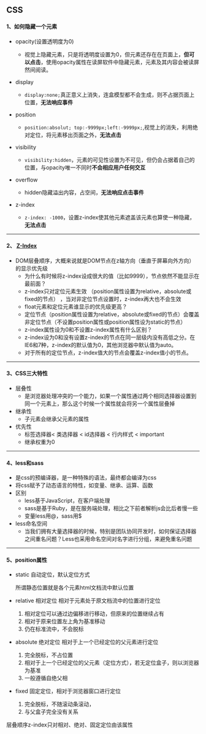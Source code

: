 ## CSS

#### 1、如何隐藏一个元素

- opacity(设置透明度为0)
  - 视觉上隐藏元素，只是将透明度设置为0，但元素还存在在页面上，**但可以点击**，使用opacity属性在读屏软件中隐藏元素，元素及其内容会被读屏然间阅读。
- display
  - ``display:none;``真正意义上消失，连盒模型都不会生成，则不占据页面上位置，**无法响应事件**
- position

  - ```position:absolut; top:-9999px;left:-9999px;```,视觉上的消失，利用绝对定位，将元素移出页面之外，**无法点击**
- visibility

  - ```visibility:hidden```，元素的可见性设置为不可见，但仍会占据着自己的位置，与opacity唯一不同时**不会相应用户任何交互**
- overflow

  - hidden隐藏溢出内容，占空间，**无法响应点击事件**
- z-index
  - ```z-index: -1000```，设置z-index使其他元素遮盖该元素也算使一种隐藏，**无法点击**

---

#### 2、 [Z-Index]( https://segmentfault.com/a/1190000014382426 )

- DOM层叠顺序，大概来说就是DOM节点在z轴方向（垂直于屏幕向外方向）的显示优先级
  -  为什么有时候将z-index设成很大的值（比如9999），节点依然不能显示在最前面？ 
    - z-index只对定位元素生效 （position属性设置为relative，absolute或fixed的节点） ，当对非定位节点设置时，z-index再大也不会生效
  -  float元素和定位元素谁显示的优先级更高？ 
    -  定位节点（position属性设置为relative，absolute或fixed的节点）会覆盖非定位节点（不设置position属性或position属性设为static的节点） 
  -  z-index属性设为0和不设置z-index属性有什么区别？ 
    -  z-index设为0和没有设置z-index的节点在同一层级内没有高低之分。在IE6和7种，z-index的默认值为0，其他浏览器中默认值为auto。 
    -  对于所有的定位节点，z-index值大的节点会覆盖z-index值小的节点。 

---



#### 3、CSS三大特性

- 层叠性
  - 是浏览器处理冲突的一个能力，如果一个属性通过两个相同选择器设置到同一个元素上，那么这个时候一个属性就会将另一个属性层叠掉
- 继承性
  - 子元素会继承父元素的属性
- 优先性
  - 标签选择器< 类选择器 < id选择器 < 行内样式 < important
  - 继承权重为0

---



#### 4、less和sass

- 是css的预编译器，是一种特殊的语法，最终都会编译为css
- 将css赋予了动态语言的特性，如变量、继承、运算、函数
- 区别
  - less基于JavaScript，在客户端处理
  - sass是基于Ruby，是在服务端处理，相比之下前者解析js会比后者慢一些
  - 变量less用@，sass用$
- less命名空间
  - 当我们拥有大量选择器的时候，特别是团队协同开发时，如何保证选择器之间重名问题？Less也采用命名空间对名字进行分组，来避免重名问题

----

#### 5、position属性

- static 自动定位，默认定位方式

  所谓静态位置就是各个元素html文档流中默认位置

- relative  相对定位 相对于元素处于原文档流中的位置进行定位

  1. 相对定位可以通过边偏移进行移动，但原来的位置继续占有
  2. 相对于原来位置左上角为基准移动
  3. 仍在标准流中，不会脱标

- absolute 绝对定位  相对于上一个已经定位的父元素进行定位

  1. 完全脱标，不占位置
  2. 相对于上一个已经定位的父元素（定位方式），若无定位盒子，则以浏览器为基准
  3. 一般遵循自绝父相

- fixed 固定定位，相对于浏览器窗口进行定位

  1. 完全脱标，不随滚动条滚动，
  2. 与父盒子完全没有关系  

层叠顺序z-index只对相对、绝对、固定定位由该属性

